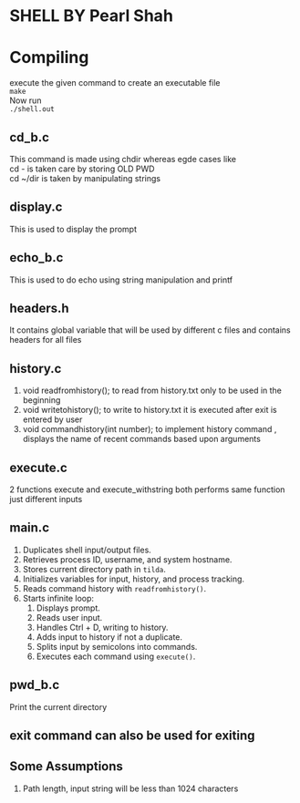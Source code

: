 # SHELL BY Pearl Shah
# Compiling
execute the given command to create an executable file<br>
`make`<br>
Now run<br>
`./shell.out`
## cd_b.c
This command is made using chdir whereas egde cases like<br>
cd - is taken care by storing OLD PWD<br>
cd ~/dir is taken by manipulating strings
## display.c
This is used to display the prompt
## echo_b.c
This is used to do echo using string manipulation and printf
## headers.h
It contains global variable that will be used by different c files and contains headers for all files
## history.c
1. void readfromhistory(); to read from history.txt only to be used in the beginning
2. void writetohistory(); to write to history.txt it is executed after exit is entered by user
3. void commandhistory(int number); to implement history command , displays the name of recent commands based upon arguments
## execute.c
2 functions execute and execute_withstring both performs same function just different inputs<br>
## main.c
1. Duplicates shell input/output files.
2. Retrieves process ID, username, and system hostname.
3. Stores current directory path in `tilda`.
4. Initializes variables for input, history, and process tracking.
5. Reads command history with `readfromhistory()`.
6. Starts infinite loop:
   1. Displays prompt.
   2. Reads user input.
   3. Handles Ctrl + D, writing to history.
   4. Adds input to history if not a duplicate.
   5. Splits input by semicolons into commands.
   6. Executes each command using `execute()`.
## pwd_b.c
Print the current directory
## exit command can also be used for exiting
## Some Assumptions
1. Path length, input string will be less than 1024 characters
